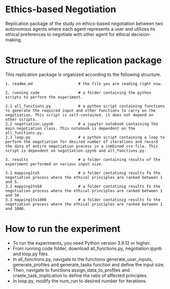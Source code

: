 # Ethics-based Negotiation
Replication package of the study on ethics-based negotiation between two autonomous agents where each agent represents a user and utilizes its ethical preferences to negotiate with other agent for ethical decision-making.

# Structure of the replication package
This replication package is organized according to the following structure.
```
1. readme.md                    # the file you are reading right now.

2. running code                 # a folder containing the python scripts to perform the experiment.

2.1 all_functions.py            # a python script containing functions to generate the required input and other functions to carry on the negotiation. This script is self-contained, it does not depend on other scripts.
2.2 negotiation.ipynb           # a jupyter notebook containing the main negotiation class. This notebook is dependent on the all_functions.py.
2.3 loop.py                     # a python script containing a loop to perform the negotiation for desired number of iterations and record the data of entire negotiation process in a combined csv file. This script is dependent on negotiation.ipynb and all_functions.py.

3. results                      # a folder containing results of the experiment performed on various input size.

3.1 mapping1to5                 # a folder contatinig results fo the negotiation process where the ethical principles are ranked between 1 and 5.
3.2 mapping1to50                # a folder contatinig results fo the negotiation process where the ethical principles are ranked between 1 and 50.
3.3 mapping1to1000              # a folder contatinig results fo the negotiation process where the ethical principles are ranked between 1 and 1000.
```

# How to run the experiment
* To run the experiments, you need Python version 3.9.12 or higher. 
* From running code folder, download all_functions.py, negotiation.ipynb and loop.py files.
* In all_functions.py, navigate to the functions generate_user_inputs, generate_profiles and generate_tasks function and define the input size.
* Then, navigate to functions assign_data_to_profiles and craete_task_implication to define the ratio of affected principles.
* In loop.py, modify the num_run to desired number for iterations.
